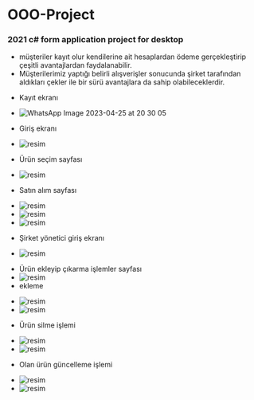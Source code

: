 # OOO-Project
### 2021 c# form application project for desktop 
* müşteriler kayıt olur kendilerine ait hesaplardan ödeme gerçekleştirip çeşitli avantajlardan faydalanabilir.
* Müşterilerimiz yaptığı belirli alışverişler sonucunda şirket tarafından aldıkları çekler ile bir sürü avantajlara da sahip olabileceklerdir.
- Kayıt ekranı
* ![WhatsApp Image 2023-04-25 at 20 30 05](https://user-images.githubusercontent.com/74324563/234356232-ee9b59de-5294-4932-af13-76ff037a6243.jpg)
- Giriş ekranı
* ![resim](https://user-images.githubusercontent.com/74324563/234354933-dd296043-e382-48ee-977a-4da364f9d6c5.png)
- Ürün seçim sayfası
* ![resim](https://user-images.githubusercontent.com/74324563/234355005-347af624-c7e5-4cae-8202-151334c1ece0.png)
- Satın alım sayfası 
* ![resim](https://user-images.githubusercontent.com/74324563/234355063-1cc2d403-c617-49ce-befd-9a29770e6334.png)
* ![resim](https://user-images.githubusercontent.com/74324563/234355093-45c079b8-4223-41d0-804e-29ba5e84b091.png)
* ![resim](https://user-images.githubusercontent.com/74324563/234355125-89495401-e247-40f6-9275-77d467b76008.png)
- Şirket yönetici giriş ekranı
* ![resim](https://user-images.githubusercontent.com/74324563/234355201-930e98ce-7c4f-4217-8dd4-47499f2a1e09.png)
- Ürün ekleyip çıkarma işlemler sayfası 
- ![resim](https://user-images.githubusercontent.com/74324563/234355287-e0168240-f2a8-41e9-bb55-87edbc05d2f6.png)
- ekleme
* ![resim](https://user-images.githubusercontent.com/74324563/234355327-90f1ea4a-3053-4a45-9f92-c2491d102e19.png)
* ![resim](https://user-images.githubusercontent.com/74324563/234355349-0191a13b-cd4d-4f29-86ae-b50d3658425a.png)
- Ürün silme işlemi
* ![resim](https://user-images.githubusercontent.com/74324563/234355390-5ee0389c-89d9-415c-a02d-7b36513cea8d.png)
* ![resim](https://user-images.githubusercontent.com/74324563/234355412-60b01c7a-18df-4519-be42-a1233c68f54e.png)
- Olan ürün güncelleme işlemi 
* ![resim](https://user-images.githubusercontent.com/74324563/234355478-581408bf-a43c-46d1-87f6-5ebbe2fd6852.png)
* ![resim](https://user-images.githubusercontent.com/74324563/234355497-200c1a72-68a8-4b71-baca-46f42ac96488.png)

 
